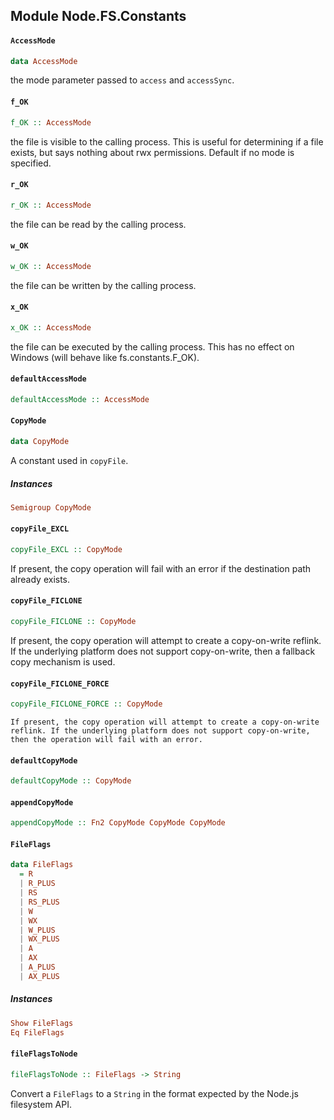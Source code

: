 ## Module Node.FS.Constants

#### `AccessMode`

``` purescript
data AccessMode
```

the mode parameter passed to `access` and `accessSync`.

#### `f_OK`

``` purescript
f_OK :: AccessMode
```

the file is visible to the calling process. 
This is useful for determining if a file exists, but says nothing about rwx permissions. Default if no mode is specified.

#### `r_OK`

``` purescript
r_OK :: AccessMode
```

the file can be read by the calling process.

#### `w_OK`

``` purescript
w_OK :: AccessMode
```

the file can be written by the calling process.

#### `x_OK`

``` purescript
x_OK :: AccessMode
```

the file can be executed by the calling process. This has no effect on Windows (will behave like fs.constants.F_OK).

#### `defaultAccessMode`

``` purescript
defaultAccessMode :: AccessMode
```

#### `CopyMode`

``` purescript
data CopyMode
```

A constant used in `copyFile`.

##### Instances
``` purescript
Semigroup CopyMode
```

#### `copyFile_EXCL`

``` purescript
copyFile_EXCL :: CopyMode
```

If present, the copy operation will fail with an error if the destination path already exists.

#### `copyFile_FICLONE`

``` purescript
copyFile_FICLONE :: CopyMode
```

If present, the copy operation will attempt to create a copy-on-write reflink. If the underlying platform does not support copy-on-write, then a fallback copy mechanism is used.

#### `copyFile_FICLONE_FORCE`

``` purescript
copyFile_FICLONE_FORCE :: CopyMode
```

 	If present, the copy operation will attempt to create a copy-on-write reflink. If the underlying platform does not support copy-on-write, then the operation will fail with an error.

#### `defaultCopyMode`

``` purescript
defaultCopyMode :: CopyMode
```

#### `appendCopyMode`

``` purescript
appendCopyMode :: Fn2 CopyMode CopyMode CopyMode
```

#### `FileFlags`

``` purescript
data FileFlags
  = R
  | R_PLUS
  | RS
  | RS_PLUS
  | W
  | WX
  | W_PLUS
  | WX_PLUS
  | A
  | AX
  | A_PLUS
  | AX_PLUS
```

##### Instances
``` purescript
Show FileFlags
Eq FileFlags
```

#### `fileFlagsToNode`

``` purescript
fileFlagsToNode :: FileFlags -> String
```

Convert a `FileFlags` to a `String` in the format expected by the Node.js
filesystem API.


